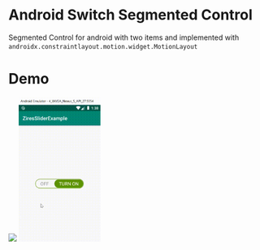 # Android Switch Segmented Control
Segmented Control for android with two items and implemented with `androidx.constraintlayout.motion.widget.MotionLayout`
# Demo
<img src="art/demo4.gif" width="32%"> <img src="androidswitchsegmentedcontrol.gif" width="32%">
